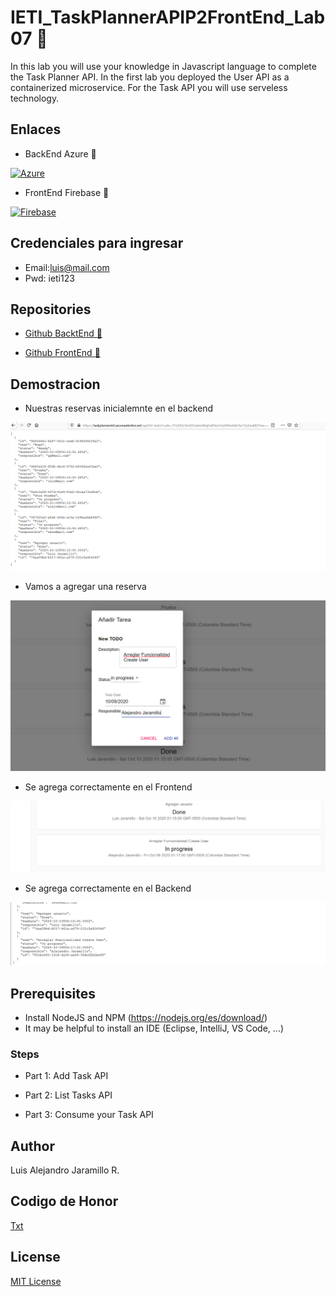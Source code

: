 # IETI_TaskPlannerAPIP2FrontEnd_Lab07 :full_moon_with_face:

In this lab you will use your knowledge in Javascript language to complete the Task Planner API. In the first lab you deployed the User API as a containerized microservice. For the Task API you will use serveless technology.

## Enlaces

* BackEnd Azure :new_moon_with_face:

[![Azure](https://aka.ms/deploytoazurebutton)](https://taskplannerieti.azurewebsites.net/api/list-tasks?code=7Fsi5lElz3ImDt3a4ne9KqDaRhbvV/pNfVexRdvTa/1ZySexKBZYnw==)

* FrontEnd Firebase :full_moon_with_face:

[![Firebase](https://encrypted-tbn0.gstatic.com/images?q=tbn%3AANd9GcTr0pQqeYgoePimnEGjmm2cB_4YcYdCaX_IUA&usqp=CAU)](https://taskplab7.web.app/)

## Credenciales para ingresar

* Email:luis@mail.com
* Pwd: ieti123

## Repositories

* [Github BacktEnd :new_moon_with_face:](https://github.com/luisalejandrojaramillo/IETI_TaskPlannerAPIP2_Lab07)


* [Github FrontEnd :full_moon_with_face:](https://github.com/luisalejandrojaramillo/IETI_TaskPlannerAPIP2FrontEnd_Lab07)

## Demostracion

* Nuestras reservas inicialemnte en el backend

![img1](/img/1.PNG)

* Vamos a agregar una reserva

![img2](/img/2.PNG)

* Se agrega correctamente en el Frontend

![img3](/img/3.PNG)

* Se agrega correctamente en el Backend

![img4](/img/4.PNG)

## Prerequisites

* Install NodeJS and NPM (https://nodejs.org/es/download/)
* It may be helpful to install an IDE (Eclipse, IntelliJ, VS Code, ...)

### Steps

* Part 1: Add Task API

* Part 2: List Tasks API

* Part 3: Consume your Task API

## Author
Luis Alejandro Jaramillo R.

 ## Codigo de Honor
[Txt](/CoHonor.txt)

## License
[MIT License ](/LICENSE)
